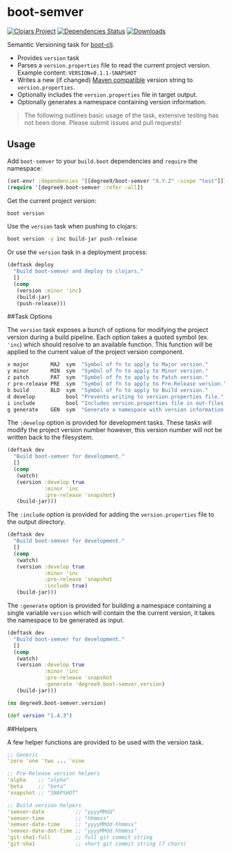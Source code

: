 # boot-semver
[![Clojars Project](https://img.shields.io/clojars/v/degree9/boot-semver.svg)](https://clojars.org/degree9/boot-semver)
[![Dependencies Status](https://jarkeeper.com/degree9/boot-semver/status.svg)](https://jarkeeper.com/degree9/boot-semver)
[![Downloads](https://jarkeeper.com/degree9/boot-semver/downloads.svg)](https://jarkeeper.com/degree9/boot-semver)
<!--- [![CircleCI](https://circleci.com/gh/degree9/boot-semver.svg?style=svg)](https://circleci.com/gh/degree9/boot-semver)
[![gitcheese.com](https://api.gitcheese.com/v1/projects/83cde58b-907d-4cd9-ba61-405b78f7b8f4/badges?type=1&size=xs)](https://www.gitcheese.com/app/#/projects/83cde58b-907d-4cd9-ba61-405b78f7b8f4/pledges/create) --->

Semantic Versioning task for [boot-clj][1].

* Provides `version` task
* Parses a `version.properties` file to read the current project version. Example content:
  `VERSION=0.1.1-SNAPSHOT`
* Writes a new (if changed) [Maven compatible][2] version string to `version.properties`.
* Optionally includes the `version.properties` file in target output.
* Optionally generates a namespace containing version information.

> The following outlines basic usage of the task, extensive testing has not been done.
> Please submit issues and pull requests!

## Usage

Add `boot-semver` to your `build.boot` dependencies and `require` the namespace:

```clj
(set-env! :dependencies '[[degree9/boot-semver "X.Y.Z" :scope "test"]])
(require '[degree9.boot-semver :refer :all])
```

Get the current project version:

```bash
boot version
```

Use the `version` task when pushing to clojars:

```bash
boot version -y inc build-jar push-release
```

Or use the `version` task in a deployment process:

```clojure
(deftask deploy
  "Build boot-semver and deploy to clojars."
  []
  (comp
   (version :minor 'inc)
   (build-jar)
   (push-release)))
```

##Task Options

The `version` task exposes a bunch of options for modifying the project version during a build pipeline.
Each option takes a quoted symbol (ex. `'inc`) which should resolve to an available function. This function will be applied to the current value of the project version component.

```clojure
x major       MAJ  sym  "Symbol of fn to apply to Major version."
y minor       MIN  sym  "Symbol of fn to apply to Minor version."
z patch       PAT  sym  "Symbol of fn to apply to Patch version."
r pre-release PRE  sym  "Symbol of fn to apply to Pre-Release version."
b build       BLD  sym  "Symbol of fn to apply to Build version."
d develop          bool "Prevents writing to version.properties file."
i include          bool "Includes version.properties file in out-files."
g generate    GEN  sym  "Generate a namespace with version information."
```

The `:develop` option is provided for development tasks. These tasks will modify the project version number however, this version number will not be written back to the filesystem.

```clojure
(deftask dev
  "Build boot-semver for development."
  []
  (comp
   (watch)
   (version :develop true
            :minor 'inc
            :pre-release 'snapshot)
   (build-jar)))
```

The `:include` option is provided for adding the `version.properties` file to the output directory.

```clojure
(deftask dev
  "Build boot-semver for development."
  []
  (comp
   (watch)
   (version :develop true
            :minor 'inc
            :pre-release 'snapshot
            :include true)
   (build-jar)))
```

The `:generate` option is provided for building a namespace containing a single variable `version` which will contain the the current version, it takes the namespace to be generated as input.

```clojure
(deftask dev
  "Build boot-semver for development."
  []
  (comp
   (watch)
   (version :develop true
            :minor 'inc
            :pre-release 'snapshot
            :generate 'degree9.boot-semver.version)
   (build-jar)))
```
```clojure
(ns degree9.boot-semver.version)

(def version "1.4.3")
```

##Helpers

A few helper functions are provided to be used with the version task.

```clojure
;; Generic
'zero 'one 'two ... 'nine

;; Pre-Release version helpers
'alpha    ;; "alpha"
'beta     ;; "beta"
'snapshot ;; "SNAPSHOT"

;; Build version helpers
'semver-date          ;; "yyyyMMdd"
'semver-time          ;; "hhmmss"
'semver-date-time     ;; "yyyyMMdd-hhmmss"
'semver-date-dot-time ;; "yyyyMMdd.hhmmss"
'git-sha1-full        ;; full git commit string
'git-sha1             ;; short git commit string (7 chars)
```

[1]: https://github.com/boot-clj/boot
[2]: https://docs.oracle.com/middleware/1212/core/MAVEN/maven_version.htm
